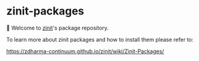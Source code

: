 # zinit-packages

🌻 Welcome to [zinit](https://github.com/zdharma-continuum/zinit)'s package
repository.

To learn more about zinit packages and how to install them please refer to:

https://zdharma-continuum.github.io/zinit/wiki/Zinit-Packages/

<!-- vim: set ft=markdown et ts=2 sw=2 tw=80 fo+=an1 autoindent :-->
